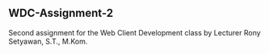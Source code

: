 ## WDC-Assignment-2
Second assignment for the Web Client Development class by Lecturer Rony Setyawan, S.T., M.Kom.